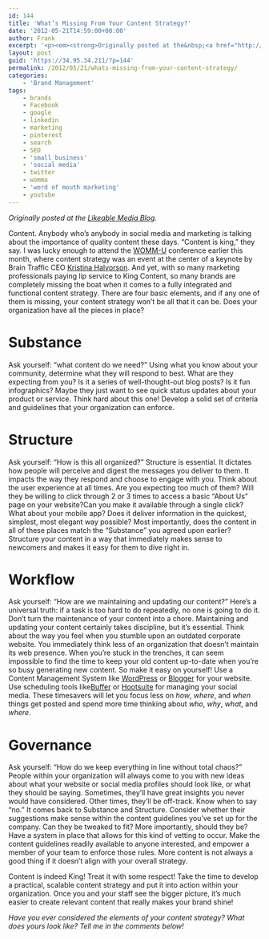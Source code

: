 ```yaml
---
id: 144
title: 'What’s Missing From Your Content Strategy?'
date: '2012-05-21T14:59:00+00:00'
author: Frank
excerpt: '<p><em><strong>Originally posted at the&nbsp;<a href="http://www.likeable.com/blog/2012/05/whats-missing-from-your-content-strategy/">Likeable Media Blog</a>.</strong></em></p><p>Content. Anybody who’s anybody in social media and marketing is talking about the importance of quality content these days. “Content is king,” they say. I was lucky enough to attend the&nbsp;<a href="http://womma.org/womm-u/">WOMM-U</a>&nbsp;conference earlier this month, where content strategy was an event at the center of a keynote by Brain Traffic CEO<a href="http://twitter.com/halvorson">Kristina Halvorson</a>. &nbsp;And yet, with so many marketing professionals paying lip service to King Content, so many brands are completely missing the boat when it comes to a fully integrated and functional content strategy. There are four basic elements, and if any one of them is missing, your content strategy won’t be all that it can be. Does your organization have all the pieces in place?</p><p></p>'
layout: post
guid: 'https://34.95.34.211/?p=144'
permalink: /2012/05/21/whats-missing-from-your-content-strategy/
categories:
    - 'Brand Management'
tags:
    - brands
    - Facebook
    - google
    - linkedin
    - marketing
    - pinterest
    - search
    - SEO
    - 'small business'
    - 'social media'
    - twitter
    - womma
    - 'word of mouth marketing'
    - youtube
---
```


*Originally posted at the [Likeable Media Blog](http://www.likeable.com/2011/12/whats-the-deal-with-newtwitter/).*

Content. Anybody who’s anybody in social media and marketing is talking about the importance of quality content these days. “Content is king,” they say. I was lucky enough to attend the [WOMM-U](http://womma.org/womm-u/) conference earlier this month, where content strategy was an event at the center of a keynote by Brain Traffic CEO [Kristina Halvorson](http://twitter.com/halvorson). And yet, with so many marketing professionals paying lip service to King Content, so many brands are completely missing the boat when it comes to a fully integrated and functional content strategy. There are four basic elements, and if any one of them is missing, your content strategy won’t be all that it can be. Does your organization have all the pieces in place?

# Substance
Ask yourself: “what content do we need?” Using what you know about your community, determine what they will respond to best. What are they expecting from you? Is it a series of well-thought-out blog posts? Is it fun infographics? Maybe they just want to see quick status updates about your product or service. Think hard about this one! Develop a solid set of criteria and guidelines that your organization can enforce.

# Structure
Ask yourself: “How is this all organized?” Structure is essential. It dictates how people will perceive and digest the messages you deliver to them. It impacts the way they respond and choose to engage with you. Think about the user experience at all times. Are you expecting too much of them? Will they be willing to click through 2 or 3 times to access a basic “About Us” page on your website?Can you make it available through a single click? What about your mobile app? Does it deliver information in the quickest, simplest, most elegant way possible? Most importantly, does the content in all of these places match the “Substance” you agreed upon earlier? Structure your content in a way that immediately makes sense to newcomers and makes it easy for them to dive right in.

# Workflow
Ask yourself: “How are we maintaining and updating our content?” Here’s a universal truth: if a task is too hard to do repeatedly, no one is going to do it. Don’t turn the maintenance of your content into a chore. Maintaining and updating your content certainly takes discipline, but it’s essential. Think about the way you feel when you stumble upon an outdated corporate website. You immediately think less of an organization that doesn’t maintain its web presence. When you’re stuck in the trenches, it can seem impossible to find the time to keep your old content up-to-date when you’re so busy generating new content. So make it easy on yourself! Use a Content Management System like [WordPress](http://wordpress.org/) or [Blogger](http://blogger.com/) for your website. Use scheduling tools like[Buffer](http://bufferapp.com/) or [Hootsuite](http://hootsuite.com/) for managing your social media. These timesavers will let you focus less on *how*, *where*, and *when* things get posted and spend more time thinking about *who*, *why*, *what*, and *where*.

# Governance
Ask yourself: “How do we keep everything in line without total chaos?” People within your organization will always come to you with new ideas about what your website or social media profiles should look like, or what they should be saying. Sometimes, they’ll have great insights you never would have considered. Other times, they’ll be off-track. Know when to say “no.” It comes back to Substance and Structure. Consider whether their suggestions make sense within the content guidelines you’ve set up for the company. Can they be tweaked to fit? More importantly, should they be? Have a system in place that allows for this kind of vetting to occur. Make the content guidelines readily available to anyone interested, and empower a member of your team to enforce those rules. More content is not always a good thing if it doesn’t align with your overall strategy.

Content is indeed King! Treat it with some respect! Take the time to develop a practical, scalable content strategy and put it into action within your organization. Once you and your staff see the bigger picture, it’s much easier to create relevant content that really makes your brand shine!

*Have you ever considered the elements of your content strategy? What does yours look like? Tell me in the comments below!*
